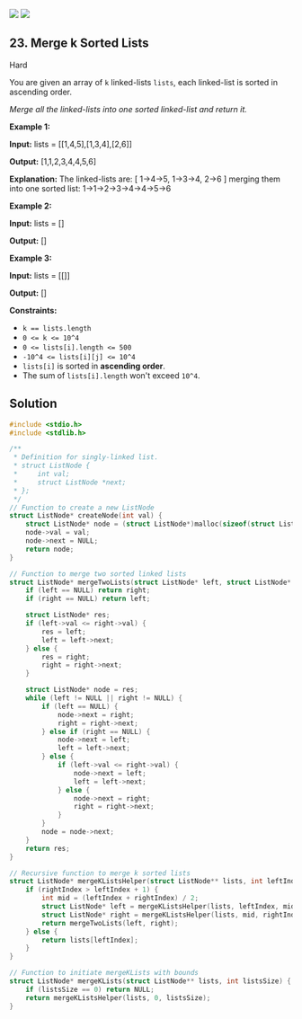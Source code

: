 [![](https://img.shields.io/github/stars/LeetCode-in-C/LeetCode-in-C?label=Stars&style=flat-square)](https://github.com/LeetCode-in-C/LeetCode-in-C)
[![](https://img.shields.io/github/forks/LeetCode-in-C/LeetCode-in-C?label=Fork%20me%20on%20GitHub%20&style=flat-square)](https://github.com/LeetCode-in-C/LeetCode-in-C/fork)

## 23\. Merge k Sorted Lists

Hard

You are given an array of `k` linked-lists `lists`, each linked-list is sorted in ascending order.

_Merge all the linked-lists into one sorted linked-list and return it._

**Example 1:**

**Input:** lists = \[\[1,4,5],[1,3,4],[2,6]]

**Output:** [1,1,2,3,4,4,5,6]

**Explanation:** The linked-lists are: [ 1->4->5, 1->3->4, 2->6 ] merging them into one sorted list: 1->1->2->3->4->4->5->6

**Example 2:**

**Input:** lists = []

**Output:** []

**Example 3:**

**Input:** lists = \[\[]]

**Output:** []

**Constraints:**

*   `k == lists.length`
*   `0 <= k <= 10^4`
*   `0 <= lists[i].length <= 500`
*   `-10^4 <= lists[i][j] <= 10^4`
*   `lists[i]` is sorted in **ascending order**.
*   The sum of `lists[i].length` won't exceed `10^4`.

## Solution

```c
#include <stdio.h>
#include <stdlib.h>

/**
 * Definition for singly-linked list.
 * struct ListNode {
 *     int val;
 *     struct ListNode *next;
 * };
 */
// Function to create a new ListNode
struct ListNode* createNode(int val) {
    struct ListNode* node = (struct ListNode*)malloc(sizeof(struct ListNode));
    node->val = val;
    node->next = NULL;
    return node;
}

// Function to merge two sorted linked lists
struct ListNode* mergeTwoLists(struct ListNode* left, struct ListNode* right) {
    if (left == NULL) return right;
    if (right == NULL) return left;

    struct ListNode* res;
    if (left->val <= right->val) {
        res = left;
        left = left->next;
    } else {
        res = right;
        right = right->next;
    }

    struct ListNode* node = res;
    while (left != NULL || right != NULL) {
        if (left == NULL) {
            node->next = right;
            right = right->next;
        } else if (right == NULL) {
            node->next = left;
            left = left->next;
        } else {
            if (left->val <= right->val) {
                node->next = left;
                left = left->next;
            } else {
                node->next = right;
                right = right->next;
            }
        }
        node = node->next;
    }
    return res;
}

// Recursive function to merge k sorted lists
struct ListNode* mergeKListsHelper(struct ListNode** lists, int leftIndex, int rightIndex) {
    if (rightIndex > leftIndex + 1) {
        int mid = (leftIndex + rightIndex) / 2;
        struct ListNode* left = mergeKListsHelper(lists, leftIndex, mid);
        struct ListNode* right = mergeKListsHelper(lists, mid, rightIndex);
        return mergeTwoLists(left, right);
    } else {
        return lists[leftIndex];
    }
}

// Function to initiate mergeKLists with bounds
struct ListNode* mergeKLists(struct ListNode** lists, int listsSize) {
    if (listsSize == 0) return NULL;
    return mergeKListsHelper(lists, 0, listsSize);
}
```